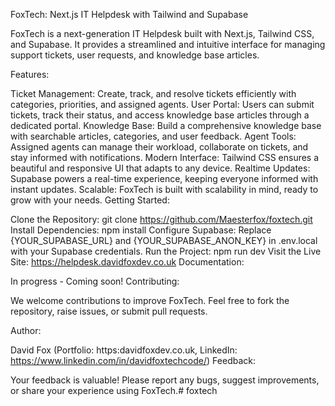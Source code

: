 FoxTech: Next.js IT Helpdesk with Tailwind and Supabase

FoxTech is a next-generation IT Helpdesk built with Next.js, Tailwind CSS, and Supabase. It provides a streamlined and intuitive interface for managing support tickets, user requests, and knowledge base articles.

Features:

Ticket Management: Create, track, and resolve tickets efficiently with categories, priorities, and assigned agents.
User Portal: Users can submit tickets, track their status, and access knowledge base articles through a dedicated portal.
Knowledge Base: Build a comprehensive knowledge base with searchable articles, categories, and user feedback.
Agent Tools: Assigned agents can manage their workload, collaborate on tickets, and stay informed with notifications.
Modern Interface: Tailwind CSS ensures a beautiful and responsive UI that adapts to any device.
Realtime Updates: Supabase powers a real-time experience, keeping everyone informed with instant updates.
Scalable: FoxTech is built with scalability in mind, ready to grow with your needs.
Getting Started:

Clone the Repository: git clone https://github.com/Maesterfox/foxtech.git
Install Dependencies: npm install
Configure Supabase: Replace {YOUR_SUPABASE_URL} and {YOUR_SUPABASE_ANON_KEY} in .env.local with your Supabase credentials.
Run the Project: npm run dev
Visit the Live Site: https://helpdesk.davidfoxdev.co.uk
Documentation:

In progress - Coming soon!
Contributing:

We welcome contributions to improve FoxTech. Feel free to fork the repository, raise issues, or submit pull requests.

Author:

David Fox (Portfolio: https:davidfoxdev.co.uk, LinkedIn: https://www.linkedin.com/in/davidfoxtechcode/)
Feedback:

Your feedback is valuable! Please report any bugs, suggest improvements, or share your experience using FoxTech.# foxtech
